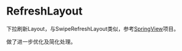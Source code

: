 # RefreshLayout
下拉刷新Layout，与SwipeRefreshLayout类似，参考[SpringView](https://github.com/liaoinstan/SpringView)项目。

做了进一步优化及简化处理。
